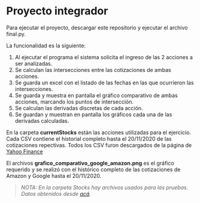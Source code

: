 # Proyecto integrador

Para ejecutar el proyecto, descargar este repositorio y ejecutar el archivo final.py.

La funcionalidad es la siguiente:

1. Al ejecutar el programa el sistema solicita el ingreso de las 2 acciones a ser analizadas.
2. Se calculan las intersecciones entre las cotizaciones de ambas acciones.
3. Se guarda un excel con el listado de las fechas en las que ocurrieron las intersecciones.
4. Se guarda y muestra en pantalla el gráfico comparativo de ambas acciones, marcando los puntos de intersección.
5. Se calculan las derivadas discretas de cada acción.
6. Se guardan y muestran en pantalla los gráficos cada una de las derivadas calculadas.

En la carpeta **currentStocks** están las acciones utilizadas para el ejercicio. Cada CSV contiene el historial completo hasta el 20/11/2020 de las cotizaciones repectivas. Todos los CSV furon descargados de la página de [Yahoo Finance](https://finance.yahoo.com/)

El archivos **grafico_comparativo_google_amazon.png** es el gráfico requerido y se realizó con el histórico completo de las cotizaciones de Amazon y Google hasta el 20/11/2020.

> *NOTA: En la carpeta Stocks hay archivos usados para las pruebas. Datos obtenidos desde [acá](https://github.com/scikit-learn/examples-data/tree/master/financial-data).*

